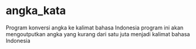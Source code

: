 # angka_kata
Program konversi angka ke kalimat bahasa Indonesia
program ini akan mengoutputkan angka yang kurang dari satu juta menjadi kalimat bahasa Indonesia
